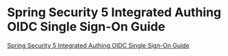 # Spring Security 5 Integrated Authing OIDC Single Sign-On Guide
[Spring Security 5 Integrated Authing OIDC Single Sign-On Guide](https://aiwithcloud.com/2022/09/15/spring_security_5_integrated_authing_oidc_single_sign_on_guide/)